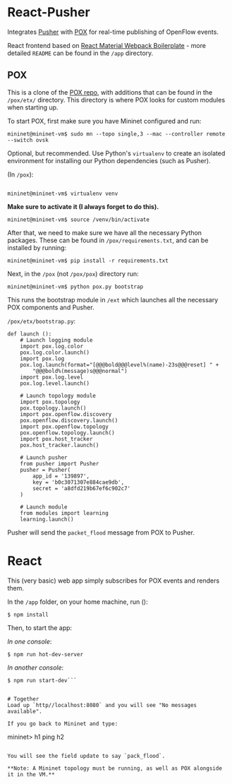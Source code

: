 # React-Pusher
Integrates [Pusher](http://pusher.com) with [POX](http://github.com/noxrepo/pox) for real-time publishing of OpenFlow events.

React frontend based on [React Material Webpack Boilerplate](https://github.com/lern/react-material-webpack-boilerplate) - more detailed `README` can be found in the `/app` directory.

## POX
This is a clone of the [POX repo](http://github.com/noxrepo/pox), with additions that can be found in the `/pox/etx/` directory. This directory is where POX looks for custom modules when starting up.

To start POX, first make sure you have Mininet configured and run:
```
mininet@mininet-vm$ sudo mn --topo single,3 --mac --controller remote --switch ovsk
```

Optional, but recommended. Use Python's `virtualenv` to create an isolated environment for installing our Python dependencies (such as Pusher).

(In `/pox`):
```

mininet@mininet-vm$ virtualenv venv
```

**Make sure to activate it (I always forget to do this).**
```
mininet@mininet-vm$ source /venv/bin/activate
```


After that, we need to make sure we have all the necessary Python packages. These can be found in `/pox/requirements.txt`, and can be installed by running:

```
mininet@mininet-vm$ pip install -r requirements.txt
```

Next, in the `/pox` (not `/pox/pox`) directory run:
```
mininet@mininet-vm$ python pox.py bootstrap
```

This runs the bootstrap module in `/ext` which launches all the necessary POX components and Pusher.

`/pox/etx/bootstrap.py`:

```
def launch ():
    # Launch logging module
    import pox.log.color
    pox.log.color.launch()
    import pox.log
    pox.log.launch(format="[@@@bold@@@level%(name)-23s@@@reset] " +
        "@@@bold%(message)s@@@normal")
    import pox.log.level
    pox.log.level.launch()

    # Launch topology module
    import pox.topology
    pox.topology.launch()
    import pox.openflow.discovery
    pox.openflow.discovery.launch()
    import pox.openflow.topology
    pox.openflow.topology.launch()
    import pox.host_tracker
    pox.host_tracker.launch()

    # Launch pusher
    from pusher import Pusher
    pusher = Pusher(
        app_id = '139897',
        key = 'b0c3071307e884cae9db',
        secret = 'a8dfd219b67ef6c902c7'
    )

    # Launch module
    from modules import learning
    learning.launch()  
```


Pusher will send the `packet_flood` message from POX to Pusher.

# React
This (very basic) web app simply subscribes for POX events and renders them.

In the `/app` folder, on your home machine, run ():
```
$ npm install
```

Then, to start the app:

_In one console_:
```
$ npm run hot-dev-server
```

_In another console_:
```
$ npm run start-dev```


# Together
Load up `http//localhost:8080` and you will see "No messages available".

If you go back to Mininet and type:
```
mininet> h1 ping h2  
```

You will see the field update to say `pack_flood`.

**Note: A Mininet topology must be running, as well as POX alongside it in the VM.**
